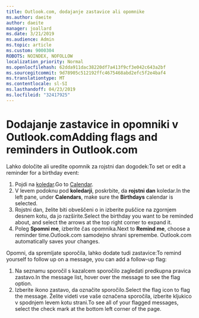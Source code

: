 ```yaml
---
title: Outlook.com, dodajanje zastavice ali opomnike
ms.author: daeite
author: daeite
manager: joallard
ms.date: 3/21/2019
ms.audience: Admin
ms.topic: article
ms.custom: 9000304
ROBOTS: NOINDEX, NOFOLLOW
localization_priority: Normal
ms.openlocfilehash: 62dda911dac38220df7a413f9cf3e042c643a2bf
ms.sourcegitcommit: 9d78905c512192ffc4675468abd2efc5f2e4baf4
ms.translationtype: MT
ms.contentlocale: sl-SI
ms.lasthandoff: 04/23/2019
ms.locfileid: "32417925"
---
```

# <a name="adding-flags-and-reminders-in-outlookcom"></a><span data-ttu-id="0a80c-102">Dodajanje zastavice in opomniki v Outlook.com</span><span class="sxs-lookup"><span data-stu-id="0a80c-102">Adding flags and reminders in Outlook.com</span></span>

<span data-ttu-id="0a80c-103">Lahko določite ali uredite opomnik za rojstni dan dogodek:</span><span class="sxs-lookup"><span data-stu-id="0a80c-103">To set or edit a reminder for a birthday event:</span></span>

1. <span data-ttu-id="0a80c-104">Pojdi na [koledar](https://outlook.live.com/calendar/).</span><span class="sxs-lookup"><span data-stu-id="0a80c-104">Go to [Calendar](https://outlook.live.com/calendar/).</span></span>
1. <span data-ttu-id="0a80c-105">V levem podoknu pod **koledarji**, poskrbite, da **rojstni dan** koledar.</span><span class="sxs-lookup"><span data-stu-id="0a80c-105">In the left pane, under **Calendars**, make sure the **Birthdays** calendar is selected.</span></span>
1. <span data-ttu-id="0a80c-106">Rojstni dan, želite biti obveščeni o in izberite puščice na zgornjem desnem kotu, da jo razširite.</span><span class="sxs-lookup"><span data-stu-id="0a80c-106">Select the birthday you want to be reminded about, and select the arrows at the top right corner to expand it.</span></span>
1. <span data-ttu-id="0a80c-107">Poleg **Spomni me**, izberite čas opomnika.</span><span class="sxs-lookup"><span data-stu-id="0a80c-107">Next to **Remind me**, choose a reminder time.</span></span><span data-ttu-id="0a80c-108">Outlook.com samodejno shrani spremembe.</span><span class="sxs-lookup"><span data-stu-id="0a80c-108"> Outlook.com automatically saves your changes.</span></span>

<span data-ttu-id="0a80c-109">Opomni, da spremljate sporočila, lahko dodate tudi zastavice:</span><span class="sxs-lookup"><span data-stu-id="0a80c-109">To remind yourself to follow up on a message, you can add a follow-up flag:</span></span>

1. <span data-ttu-id="0a80c-110">Na seznamu sporočil s kazalcem sporočilo zagledati predkupna pravica zastavo.</span><span class="sxs-lookup"><span data-stu-id="0a80c-110">In the message list, hover over the message to see the flag option.</span></span>
1. <span data-ttu-id="0a80c-111">Izberite ikono zastavo, da označite sporočilo.</span><span class="sxs-lookup"><span data-stu-id="0a80c-111">Select the flag icon to flag the message.</span></span> <span data-ttu-id="0a80c-112">Želite videti vse vaše označena sporočila, izberite kljukico v spodnjem levem kotu strani.</span><span class="sxs-lookup"><span data-stu-id="0a80c-112">To see all of your flagged messages, select the check mark at the bottom left corner of the page.</span></span>
